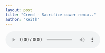 ```yaml
---
layout: post
title: "Creed - Sacrifice cover remix.."
author: "Keith"
---
```


<audio src="/assets/images/343c2f0da87d8703e0d10d47ee208d25.mp3" controls preload></audio>


